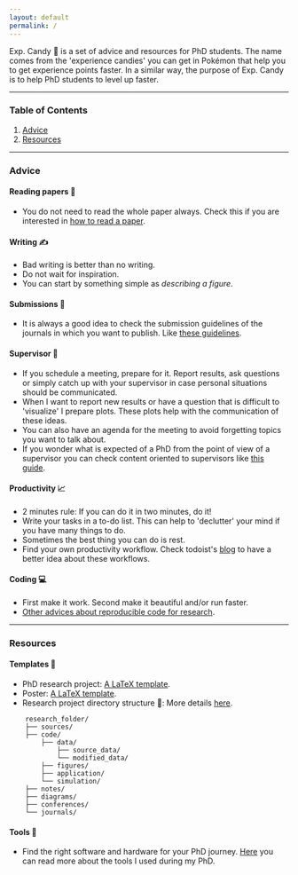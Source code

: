 ```yaml
---
layout: default
permalink: /
---
```


Exp. Candy 🍬 is a set of advice and resources for PhD students. The name comes from the 'experience candies' you can get in Pokémon that help you to get experience points faster. In a similar way, the purpose of Exp. Candy is to help PhD students to level up faster.

***

### Table of Contents

1. [Advice](#advice)
2. [Resources](#resources)

***

### Advice

#### Reading papers 📑

- You do not need to read the whole paper always. Check this if you are interested in [how to read a paper](https://dl.acm.org/doi/pdf/10.1145/1273445.1273458?casa_token=hFk2RjmkH50AAAAA:M4XqTF39CjM8F0jmrvyCncElNysNE8bfm-KcAOGzTEjh1UvJO3e3PkfyqZbLxAqXozcJEFFq3K4).

#### Writing ✍️

- Bad writing is better than no writing. 
- Do not wait for inspiration.
- You can start by something simple as *describing a figure*.

#### Submissions 📄

- It is always a good idea to check the submission guidelines of the journals in which you want to publish. Like [these guidelines](https://www.springer.com/journal/10596/submission-guidelines).

#### Supervisor 🧙

- If you schedule a meeting, prepare for it. Report results, ask questions or simply catch up with your supervisor in case personal situations should be communicated.
- When I want to report new results or have a question that is difficult to 'visualize' I prepare plots. These plots help with the communication of these ideas.
- You can also have an agenda for the meeting to avoid forgetting topics you want to talk about.
- If you wonder what is expected of a PhD from the point of view of a supervisor you can check content oriented to supervisors like [this guide](https://www.ithinkwell.com.au/ebooks/ebook-supervising-phd-students).

#### Productivity 📈

- 2 minutes rule: If you can do it in two minutes, do it!
- Write your tasks in a to-do list. This can help to 'declutter' your mind if you have many things to do.
- Sometimes the best thing you can do is rest.
- Find your own productivity workflow. Check todoist's [blog](https://blog.doist.com/) to have a better idea about these workflows.

#### Coding 💻

- First make it work. Second make it beautiful and/or run faster.
- [Other advices about reproducible code for research](https://folk.ntnu.no/susanany/posts/tips-for-reproducible-research/).

***

### Resources

#### Templates 📜

- PhD research project: [A LaTeX template](https://github.com/anyosa/expcandy/blob/gh-pages/templates/template_research_project.zip).
- Poster: [A LaTeX template](https://github.com/anyosa/expcandy/blob/gh-pages/templates/template_poster.zip).
- Research project directory structure 📂: More details [here](https://folk.ntnu.no/susanany/posts/a-directory-structure-for-research-projects/).

```tree
    research_folder/
    ├── sources/
    ├── code/
        ├── data/
            ├── source_data/
            └── modified_data/
        ├── figures/
        ├── application/
        └── simulation/
    ├── notes/
    ├── diagrams/
    ├── conferences/
    └── journals/
```

#### Tools 🧰

- Find the right software and hardware for your PhD journey. [Here](https://folk.ntnu.no/susanany/posts/tools-research-workflow/) you can read more about the tools I used during my PhD.

